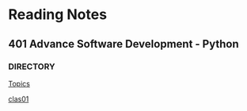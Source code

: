 # Reading Notes
## 401 Advance Software Development - Python
### DIRECTORY
[Topics](./Class-Readings)


[clas01](Class-Readings/class01.md)
